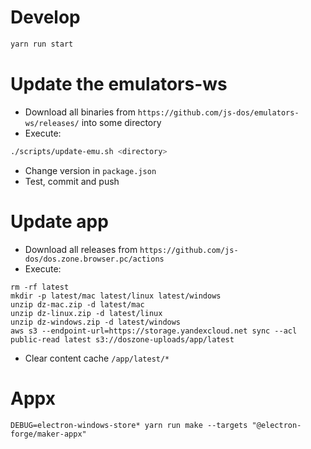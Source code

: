 # Develop

```sh
yarn run start
```

# Update the emulators-ws

* Download all binaries from `https://github.com/js-dos/emulators-ws/releases/` into some directory
* Execute:

```sh
./scripts/update-emu.sh <directory>
```
* Change version in `package.json`
* Test, commit and push

# Update app

* Download all releases from `https://github.com/js-dos/dos.zone.browser.pc/actions`
* Execute:

```
rm -rf latest
mkdir -p latest/mac latest/linux latest/windows
unzip dz-mac.zip -d latest/mac
unzip dz-linux.zip -d latest/linux
unzip dz-windows.zip -d latest/windows
aws s3 --endpoint-url=https://storage.yandexcloud.net sync --acl public-read latest s3://doszone-uploads/app/latest
```

* Clear content cache `/app/latest/*`

# Appx

```
DEBUG=electron-windows-store* yarn run make --targets "@electron-forge/maker-appx"
```